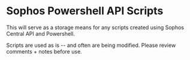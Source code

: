 # Sophos Powershell API Scripts

This will serve as a storage means for any scripts created using Sophos Central API and Powershell.

Scripts are used as is -- and often are being modified. Please review comments + notes before use.
